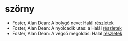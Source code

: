 # szörny

- Foster, Alan Dean: A bolygó neve: Halál [részletek](_details/%7Bopf.creator%7D.md#id_650)
- Foster, Alan Dean: A nyolcadik utas: a Halál [részletek](_details/%7Bopf.creator%7D.md#id_649)
- Foster, Alan Dean: A végső megoldás: Halál [részletek](_details/%7Bopf.creator%7D.md#id_651)